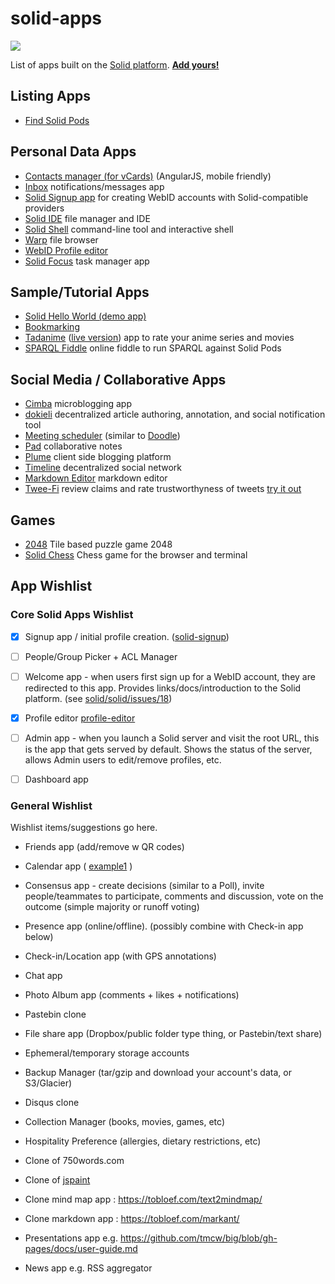 # solid-apps
[![](https://img.shields.io/badge/project-Solid-7C4DFF.svg?style=flat-square)](https://github.com/solid/solid)

List of apps built on the
[Solid platform](https://github.com/solid/solid-spec). <b>[Add yours!](https://github.com/solid/solid-apps/How-to-add-an-app.md)</b>

## Listing Apps

- [Find Solid Pods](https://findsolidpods.com)

## Personal Data Apps

- [Contacts manager (for vCards)](https://github.com/linkeddata/contacts)
    (AngularJS, mobile friendly)
- [Inbox](https://github.com/solid/solid-inbox/) notifications/messages app
- [Solid Signup app](https://github.com/solid/solid-signup) for creating
    WebID accounts with Solid-compatible providers
- [Solid IDE](https://jeff-zucker.github.io/solid-ide/) file manager and IDE
- [Solid Shell](https://github.com/jeff-zucker/solid-shell) command-line tool and interactive shell
- [Warp](https://github.com/linkeddata/warp) file browser
- [WebID Profile editor](https://github.com/linkeddata/profile-editor)
- [Solid Focus](https://noeldemartin.github.io/solid-focus/) task manager app

## Sample/Tutorial Apps
- [Solid Hello World (demo app)](https://github.com/melvincarvalho/helloworld/)
- [Bookmarking](https://github.com/mark-book/markbook/blob/gh-pages/README.md)
- [Tadanime](https://github.com/pheyvaer/tadanime) ([live version](https://pheyvaer.github.io/tadanime/index.html)) app to rate your anime series and movies
- [SPARQL Fiddle](https://jeff-zucker.github.io/sparql-fiddle/) online fiddle to run SPARQL against Solid Pods

## Social Media / Collaborative Apps
- [Cimba](https://github.com/linkeddata/cimba) microblogging app
- [dokieli](https://github.com/linkeddata/dokieli)
    decentralized article authoring, annotation, and social notification tool
- [Meeting scheduler](https://github.com/linkeddata/app-schedule)
    (similar to [Doodle](http://doodle.com/))
- [Pad](https://github.com/timbl/pad) collaborative notes
- [Plume](https://github.com/deiu/solid-plume/) client side blogging platform
- [Timeline](https://github.com/solid-social/timeline) decentralized social
    network
- [Markdown Editor](https://github.com/melvincarvalho/markdown-editor) markdown
    editor
- [Twee-Fi](https://github.com/factsmission/twee-fi) review claims
    and rate trustworthyness of tweets [try it out](https://factsmission.github.io/twee-fi/)

## Games

- [2048](http://github.com/webize/2048) Tile based puzzle game 2048
- [Solid Chess](https://github.com/pheyvaer/solid-chess) Chess game for the browser and terminal


## App Wishlist

### Core Solid Apps Wishlist

- [x] Signup app / initial profile creation.
    ([solid-signup](https://github.com/solid/solid-signup))

- [ ] People/Group Picker + ACL Manager

- [ ] Welcome app - when users first sign up for a WebID account, they are
    redirected to this app. Provides links/docs/introduction to the Solid
    platform.
    (see [solid/solid/issues/18](https://github.com/solid/solid/issues/18))

- [x] Profile editor
    [profile-editor](https://github.com/linkeddata/profile-editor)

- [ ] Admin app - when you launch a Solid server and visit the root URL,
    this is the app that gets served by default. Shows the status of the
    server, allows Admin users to edit/remove profiles, etc.

- [ ] Dashboard app

### General Wishlist
Wishlist items/suggestions go here.

* Friends app (add/remove w QR codes)

* Calendar app ( [example1](http://ui.toast.com/tui-calendar/) )

* Consensus app - create decisions (similar to a Poll),
  invite people/teammates to participate,
  comments and discussion, vote on the outcome (simple majority or
  runoff voting)

* Presence app (online/offline). (possibly combine with Check-in app below)

* Check-in/Location app (with GPS annotations)

* Chat app

* Photo Album app (comments + likes + notifications)

* Pastebin clone

* File share app (Dropbox/public folder type thing, or Pastebin/text share)

* Ephemeral/temporary storage accounts

* Backup Manager (tar/gzip and download your account's data, or S3/Glacier)

* Disqus clone

* Collection Manager (books, movies, games, etc)

* Hospitality Preference (allergies, dietary restrictions, etc)

* Clone of 750words.com

* Clone of [jspaint](https://github.com/1j01/jspaint)

* Clone mind map app : https://tobloef.com/text2mindmap/

* Clone markdown app : https://tobloef.com/markant/

* Presentations app e.g. https://github.com/tmcw/big/blob/gh-pages/docs/user-guide.md

* News app e.g. RSS aggregator
